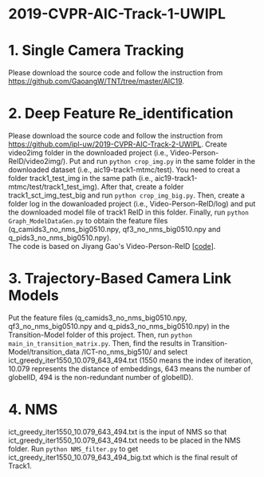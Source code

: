 # 2019-CVPR-AIC-Track-1-UWIPL
# 1. Single Camera Tracking
Please download the source code and follow the instruction from https://github.com/GaoangW/TNT/tree/master/AIC19. <br />

# 2. Deep Feature Re_identification
Please download the source code and follow the instruction from https://github.com/ipl-uw/2019-CVPR-AIC-Track-2-UWIPL. 
Create video2img folder in the downloaded project (i.e., Video-Person-ReID/video2img/).
Put and run `python crop_img.py` in the same folder in the downloaded dataset (i.e., aic19-track1-mtmc/test). You need to creat a folder track1_test_img in the same path (i.e., aic19-track1-mtmc/test/track1_test_img). After that, create a folder track1_sct_img_test_big and run `python crop_img_big.py`. Then, create a folder log in the dowanloaded project (i.e., Video-Person-ReID/log) and put the downloaded model file of track1 ReID in this folder. Finally, run `python Graph_ModelDataGen.py` to obtain the feature files (q_camids3_no_nms_big0510.npy, qf3_no_nms_big0510.npy and q_pids3_no_nms_big0510.npy).<br />
The code is based on Jiyang Gao's Video-Person-ReID \[[code](https://github.com/jiyanggao/Video-Person-ReID)\].<br/>

# 3. Trajectory-Based Camera Link Models
Put the feature files (q_camids3_no_nms_big0510.npy, qf3_no_nms_big0510.npy and q_pids3_no_nms_big0510.npy) in the Transition-Model folder of this project. Then, run `python main_in_transition_matrix.py`. Then, find the results in Transition-Model/transition_data /ICT-no_nms_big510/ and select ict_greedy_iter1550_10.079_643_494.txt (1550 means the index of iteration, 10.079 represents the distance of embeddings, 643 means the number of globelID, 494 is the non-redundant number of globelID). <br />

# 4. NMS
ict_greedy_iter1550_10.079_643_494.txt is the input of NMS so that ict_greedy_iter1550_10.079_643_494.txt needs to be placed in the NMS folder. Run `python NMS_filter.py` to get ict_greedy_iter1550_10.079_643_494_big.txt which is the final result of Track1. <br />
